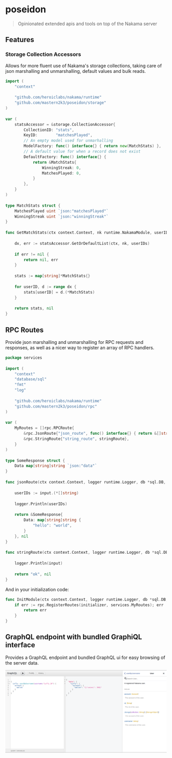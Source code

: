 
# poseidon
> Opinionated extended apis and tools on top of the Nakama server

## Features

### Storage Collection Accessors

Allows for more fluent use of Nakama's storage collections, taking care of json marshalling and unmarshalling, default values and bulk reads.

```go
import (
	"context"

	"github.com/heroiclabs/nakama/runtime"
	"github.com/mastern2k3/poseidon/storage"
)

var (
	statsAccessor = &storage.CollectionAccessor{
		CollectionID: "stats",
		KeyID:        "matchesPlayed",
		// An empty model used for unmarhalling
		ModelFactory: func() interface{} { return new(MatchStats) },
		// A default value for when a record does not exist
		DefaultFactory: func() interface{} {
			return &MatchStats{
				WinningStreak: 0,
				MatchesPlayed: 0,
			}
		},
	}
)

type MatchStats struct {
	MatchesPlayed uint `json:"matchesPlayed"`
	WinningStreak uint `json:"winningStreak"`
}

func GetMatchStats(ctx context.Context, nk runtime.NakamaModule, userIDs []string) (map[string]*MatchStats, error) {

	dx, err := statsAccessor.GetOrDefaultList(ctx, nk, userIDs)

	if err != nil {
		return nil, err
	}

	stats := map[string]*MatchStats{}

	for userID, d := range dx {
		stats[userID] = d.(*MatchStats)
	}

	return stats, nil
}
```

## RPC Routes

Provide json marshalling and unmarshalling for RPC requests and responses, as well as a nicer way to register an array of RPC handlers.

```go
package services

import (
	"context"
	"database/sql"
	"fmt"
	"log"

	"github.com/heroiclabs/nakama/runtime"
	"github.com/mastern2k3/poseidon/rpc"
)

var (
	MyRoutes = []rpc.RPCRoute{
		&rpc.JsonRoute{"json_route", func() interface{} { return &[]string{} }, jsonRoute},
		&rpc.StringRoute{"string_route", stringRoute},
	}
)

type SomeResponse struct {
	Data map[string]string `json:"data"`
}

func jsonRoute(ctx context.Context, logger runtime.Logger, db *sql.DB, nk runtime.NakamaModule, input interface{}) (interface{}, error) {

	userIDs := input.(*[]string)

	logger.Println(userIDs)

	return &SomeResponse{
		Data: map[string]string {
			"hello": "world",
		}
	}, nil
}

func stringRoute(ctx context.Context, logger runtime.Logger, db *sql.DB, nk runtime.NakamaModule, input string) (string, error) {

	logger.Println(input)

	return "ok", nil
}
```

And in your initialization code:

```go
func InitModule(ctx context.Context, logger runtime.Logger, db *sql.DB, nk runtime.NakamaModule, initializer runtime.Initializer) error {
	if err := rpc.RegisterRoutes(initializer, services.MyRoutes); err != nil {
		return err
	}
}
```

## GraphQL endpoint with bundled GraphiQL interface

Provides a GraphQL endpoint and bundled GraphQL ui for easy browsing of the server data.

![QraphiQL UI](docs/imgs/graphiql.png)
